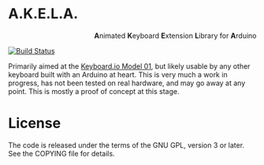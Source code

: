 A.K.E.L.A.
==========
<p align="right">
<strong>A</strong>nimated <strong>K</strong>eyboard <strong>E</strong>xtension
<strong>L</strong>ibrary for <strong>A</strong>rduino
</p>

[![Build Status](https://travis-ci.org/algernon/Akela.svg?branch=master)](https://travis-ci.org/algernon/Akela)

Primarily aimed at the [Keyboard.io Model 01][kbdio], but likely usable by any
other keyboard built with an Arduino at heart. This is very much a work in
progress, has not been tested on real hardware, and may go away at any point.
This is mostly a proof of concept at this stage.

 [kbdio]: https://shop.keyboard.io/

License
=======

The code is released under the terms of the GNU GPL, version 3 or later. See the
COPYING file for details.
